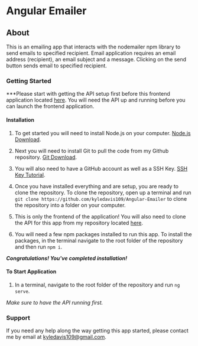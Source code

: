 # Angular Emailer

## About

This is an emailing app that interacts with the nodemailer npm library to send emails to specified recipient. Email application requires an email address (recipient), an email subject and a message. Clicking on the send button sends email to specified recipient.

### Getting Started

***Please start with getting the API setup first before this frontend application located [here](https://github.com/kyledavis109/Angular-Emailer-API). You will need the API up and running before you can launch the frontend application.

#### Installation

1. To get started you will need to install Node.js on your computer. [Node.js Download](https://nodejs.org/en/download/).

2. Next you will need to install Git to pull the code from my Github repository. [Git Download](https://git-scm.com/downloads).

3. You will also need to have a GitHub account as well as a SSH Key. [SSH Key Tutorial](https://docs.github.com/en/authentication/connecting-to-github-with-ssh/generating-a-new-ssh-key-and-adding-it-to-the-ssh-agent).

4. Once you have installed everything and are setup, you are ready to clone the repository. To clone the repository, open up a terminal and run `git clone https://github.com/kyledavis109/Angular-Emailer` to clone the repository into a folder on your computer.

5. This is only the frontend of the application! You will also need to clone the API for this app from my repository located [here](https://github.com/kyledavis109/Angular-Emailer-API).

6. You will need a few npm packages installed to run this app. To install the packages, in the terminal navigate to the root folder of the repository and then run `npm i`.

***Congratulations! You've completed installation!***

#### To Start Application

1. In a terminal, navigate to the root folder of the repository and run `ng serve`.

*Make sure to have the API running first.*

### Support

If you need any help along the way getting this app started, please contact me by email at kyledavis109@gmail.com.
